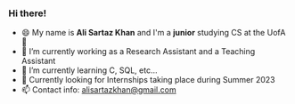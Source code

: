 ### Hi there! 
- 😄 My name is **Ali Sartaz Khan** and I'm a **junior** studying CS at the UofA👋
- 🔭 I’m currently working as a Research Assistant and a Teaching Assistant
- 🌱 I’m currently learning C, SQL, etc...
- 👯 Currently looking for Internships taking place during Summer 2023 
- 📫 Contact info: alisartazkhan@gmail.com
<!--
**alisartazkhan/alisartazkhan** is a ✨ _special_ ✨ repository because its `README.md` (this file) appears on your GitHub profile.

Here are some ideas to get you started:

- 🔭 I’m currently working on ...
- 🌱 I’m currently learning ...
- 👯 I’m looking to collaborate on ...
- 🤔 I’m looking for help with ...
- 💬 Ask me about ...
- 📫 How to reach me: ...
- 😄 Pronouns: ...
- ⚡ Fun fact: ...
-->
